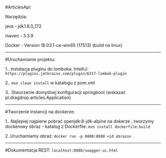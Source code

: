 #ArticlesApi:

Narzędzia:

java - jdk1.8.0_172

maven - 3.3.9

Docker - Version 18.03.1-ce-win65 (17513)  (build na linux)

-------------------------------------------------------------
#Uruchamianie projektu:

1..
instalacja pluginu do lomboka:
IntelliJ:
`https://plugins.jetbrains.com/plugin/6317-lombok-plugin`

2..
`mvn clean install` w katalogu z pom.xml

3.. Stworzenie domyślnej konfiguracji springboot (wskazać pl.dragdrop.articles.Application)

-------------------------------------------------------------
#Tworzenie instancji na dockerze:

1.. Najlepiej najpierw pobrać openjdk:8-jdk-alpine na dokerze
, tworzymy dockerowy obraz - katalog z Dockerfile:
`mvn install dockerfile:build`

2..Uruchamiamy obraz: `docker run -p 8888:8888 <id obrazu>`

-------------------------------------------------------------
#Dokumentacja REST:
`localhost:8888/swagger-ui.html`